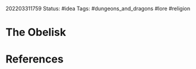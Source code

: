 202203311759
Status: #idea
Tags: #dungeons_and_dragons #lore #religion 

# The Obelisk



# References